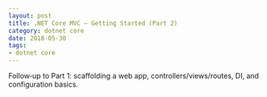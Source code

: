 ```yaml
---
layout: post
title: .NET Core MVC — Getting Started (Part 2)
category: dotnet core
date: 2018-05-30
tags:
- dotnet core
---
```


Follow‑up to Part 1: scaffolding a web app, controllers/views/routes, DI, and configuration basics.

